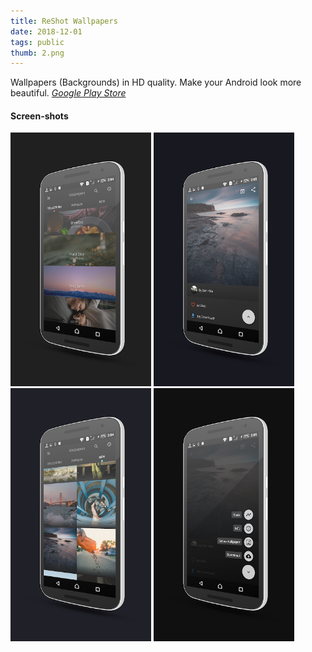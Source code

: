 ```yaml
---
title: ReShot Wallpapers
date: 2018-12-01
tags: public
thumb: 2.png
---
```


Wallpapers (Backgrounds) in HD quality.
Make your Android look more beautiful.
*[Google Play Store](https://play.google.com/store/apps/details?id=com.ilusons.reshot.wallpapers)*

#### Screen-shots

[<img src="0.png" width="225">](0.png)
[<img src="1.png" width="225">](1.png)
[<img src="2.png" width="225">](2.png)
[<img src="3.png" width="225">](3.png)